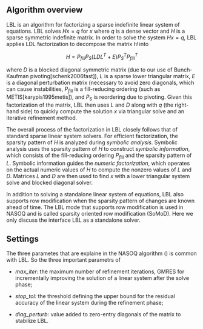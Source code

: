 ## Algorithm overview
LBL is an algorithm for factorizing a sparse indefinite linear system of equations. 
LBL solves $Hx=q$ for $x$ where $q$ is a dense vector and $H$ is a sparse symmetric indefinite matrix. 
In order to solve the system $Hx = q$, LBL applies LDL factorization to decompose the matrix $H$ into

$$H = P_{fill} P_{S} (LDL^{T} + E) P_{S}^{T} P_{fill}^{T}$$

where $D$ is a blocked diagonal symmetric matrix (due to our use of Bunch-Kaufman pivoting[schenk2006fast]), $L$ is a sparse lower triangular matrix, $E$ is a diagonal perturbation matrix (necessary to avoid zero diagonals, which can cause instabilities, $P_{fill}$ is a fill-reducing ordering (such as METIS[karypis1995metis]), and $P_S$ is reordering due to pivoting. Given this factorization of the matrix, LBL then uses $L$ and $D$ along with $q$ (the right-hand side) to quickly compute the solution $x$ via triangular solve and an iterative refinement method.


The overall process of the factorization in LBL closely follows that of standard sparse linear system solvers.  For efficient factorization, the sparsity pattern of $H$ is analyzed during *symbolic analysis*. Symbolic analysis uses the sparsity pattern of $H$ to construct *symbolic information*, which consists of the fill-reducing ordering $P_{fill}$ and the sparsity pattern of $L$.  Symbolic information guides the *numeric factorization*, which operates on the actual numeric values of $H$ to compute the nonzero values of $L$ and $D$. Matrices $L$ and $D$ are then used to find $x$ with a lower triangular system solve and blocked diagonal solver. 

In addition to solving a standalone linear system of equations, LBL also supports row modification when the sparsity pattern of changes are known ahead of time. The LBL mode that supports row modification is used in NASOQ and is called sparsity oriented row modification (SoMoD). Here we only discuss the interface LBL as a standalone solver. 

## Settings
The three parametes that are explaine in the NASOQ algorithm () is common with LBL. So the three important parametrs of 

- *max_iter:* the maximum number of refinement iterations, GMRES for incrementally improving the solution of a linear system after the solve phase;

- *stop_tol:* the threshold defining the upper bound for the residual accuracy of the linear system during the refinement phase;

- *diag_perturb:* value added to zero-entry diagonals of the matrix to stabilize LBL.




